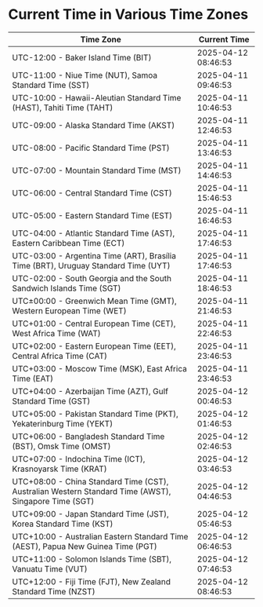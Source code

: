 # Current Time in Various Time Zones

| Time Zone | Current Time |
|-----------|--------------|
| UTC-12:00 - Baker Island Time (BIT) | 2025-04-12 08:46:53 |
| UTC-11:00 - Niue Time (NUT), Samoa Standard Time (SST) | 2025-04-11 09:46:53 |
| UTC-10:00 - Hawaii-Aleutian Standard Time (HAST), Tahiti Time (TAHT) | 2025-04-11 10:46:53 |
| UTC-09:00 - Alaska Standard Time (AKST) | 2025-04-11 12:46:53 |
| UTC-08:00 - Pacific Standard Time (PST) | 2025-04-11 13:46:53 |
| UTC-07:00 - Mountain Standard Time (MST) | 2025-04-11 14:46:53 |
| UTC-06:00 - Central Standard Time (CST) | 2025-04-11 15:46:53 |
| UTC-05:00 - Eastern Standard Time (EST) | 2025-04-11 16:46:53 |
| UTC-04:00 - Atlantic Standard Time (AST), Eastern Caribbean Time (ECT) | 2025-04-11 17:46:53 |
| UTC-03:00 - Argentina Time (ART), Brasília Time (BRT), Uruguay Standard Time (UYT) | 2025-04-11 17:46:53 |
| UTC-02:00 - South Georgia and the South Sandwich Islands Time (SGT) | 2025-04-11 18:46:53 |
| UTC±00:00 - Greenwich Mean Time (GMT), Western European Time (WET) | 2025-04-11 21:46:53 |
| UTC+01:00 - Central European Time (CET), West Africa Time (WAT) | 2025-04-11 22:46:53 |
| UTC+02:00 - Eastern European Time (EET), Central Africa Time (CAT) | 2025-04-11 23:46:53 |
| UTC+03:00 - Moscow Time (MSK), East Africa Time (EAT) | 2025-04-11 23:46:53 |
| UTC+04:00 - Azerbaijan Time (AZT), Gulf Standard Time (GST) | 2025-04-12 00:46:53 |
| UTC+05:00 - Pakistan Standard Time (PKT), Yekaterinburg Time (YEKT) | 2025-04-12 01:46:53 |
| UTC+06:00 - Bangladesh Standard Time (BST), Omsk Time (OMST) | 2025-04-12 02:46:53 |
| UTC+07:00 - Indochina Time (ICT), Krasnoyarsk Time (KRAT) | 2025-04-12 03:46:53 |
| UTC+08:00 - China Standard Time (CST), Australian Western Standard Time (AWST), Singapore Time (SGT) | 2025-04-12 04:46:53 |
| UTC+09:00 - Japan Standard Time (JST), Korea Standard Time (KST) | 2025-04-12 05:46:53 |
| UTC+10:00 - Australian Eastern Standard Time (AEST), Papua New Guinea Time (PGT) | 2025-04-12 06:46:53 |
| UTC+11:00 - Solomon Islands Time (SBT), Vanuatu Time (VUT) | 2025-04-12 07:46:53 |
| UTC+12:00 - Fiji Time (FJT), New Zealand Standard Time (NZST) | 2025-04-12 08:46:53 |
